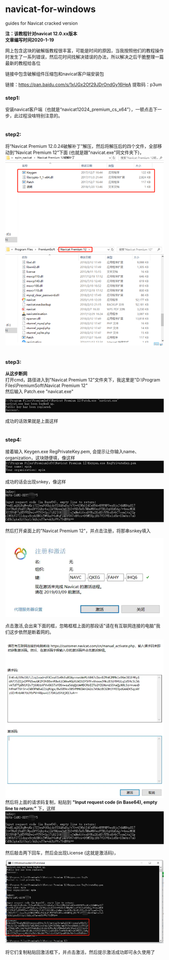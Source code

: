 # navicat-for-windows
guides for Navicat cracked version

**注：该教程针对navicat 12.0.xx版本** <br>
**文章编写时间2020-1-19**<br>

网上包含这块的破解版教程很丰富，可能是时间的原因，当我按照他们的教程操作时发生了一系列错误，然后花时间找解决错误的办法，所以解决之后干脆整理一篇最新的教程给各位

链接中包含破解组件压缩包和navicat客户端安装包

链接：https://pan.baidu.com/s/1xUGx2Of29JDrOndGy16HeA 
提取码：p3um

### step1:<br>
安装navicat客户端（也就是“navicat12024_premium_cs_x64”），一顿点击下一步，此过程没啥特别注意的。
<br>
<br>

### step2:<br>
将“Navicat Premium 12.0.24破解补丁”解压，然后将解压后的四个文件，全部移动到“Navicat Premium 12”下面 (也就是跟"navicat.exe"同文件夹下)，
![one](c92ee3ded3ab1f3dbf09acdce20cd33.png)
![one](833d442dc1c80f2f2003e977fe8fd81.png)
<br>
<br>

### step3:<br>
**从这步断网**<br>
打开cmd，路径进入到"Navicat Premium 12"文件夹下，我这里是"D:\Program Files\PremiumSoft\Navicat Premium 12\"<br>
然后输入 Patch.exe "navicat.exe"

![one](d35fa9ea4f02b08b6b4bcea74a3addd.png)

成功的话效果就是上面这样
<br>
<br>

### step4:<br>
接着输入 Keygen.exe RegPrivateKey.pem, 会提示让你输入name、organization，这块随便填，像这样
![one](ffc92272ccf97308ce22b847579dc4b.png)

成功的话会出现snkey，像这样

![one](ed757a07d9177eb98fad7b8bc0fdb33.png)

然后打开桌面上的"Navicat Premium 12"，并点击注册，将那串snkey填入

![one](803f23753c829552f3e28235a4f27f5.png)

点击激活,会出来下面的框，忽略框框上面的那段话"请在有互联网连接的电脑$%#^$"我们这步依然是断着网的。

![one](9beec79b3dd85bab5bd31d9ce95aed7.png)
然后将上面的请求码复制，粘贴到 **"Input request code (in Base64), empty line to return:"** 下，这样
![one](ed757a07d9177eb98fad7b8bc0fdb33.png)

然后敲击两下回车，然后会出现License (这就是激活码)，

![one](7aeb16323d58e1aa4b0718a73d20d5a.png)

将它们复制粘贴回激活框下，并点击激活，然后提示激活成功即可永久使用了
